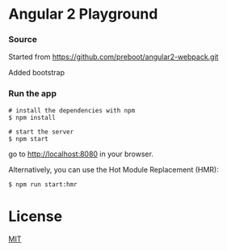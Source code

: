 # Angular 2 Playground


### Source

Started from https://github.com/preboot/angular2-webpack.git

Added bootstrap

### Run the app
```
# install the dependencies with npm
$ npm install

# start the server
$ npm start
```
go to [http://localhost:8080](http://localhost:8080) in your browser.

Alternatively, you can use the Hot Module Replacement (HMR):
```
$ npm run start:hmr
```



# License

[MIT](/LICENSE)
